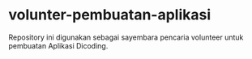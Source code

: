 # volunter-pembuatan-aplikasi
Repository ini digunakan sebagai sayembara pencaria volunteer untuk pembuatan Aplikasi Dicoding.
